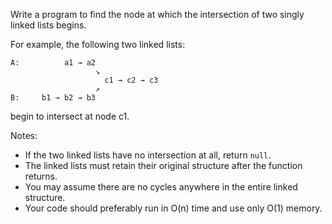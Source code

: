 
Write a program to find the node at which the intersection of two singly linked lists begins.


For example, the following two linked lists:

```
A:          a1 → a2
                   ↘
                     c1 → c2 → c3
                   ↗
B:     b1 → b2 → b3
```

begin to intersect at node c1.

Notes:

   * If the two linked lists have no intersection at all, return `null`.
   * The linked lists must retain their original structure after the function returns.
   * You may assume there are no cycles anywhere in the entire linked structure.
   * Your code should preferably run in O(n) time and use only O(1) memory.
